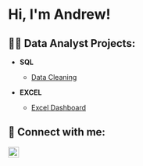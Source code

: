 <h1>Hi, I'm Andrew! </h1>

<h2>👨‍💻 Data Analyst Projects:</h2>

- <b>SQL</b>
  - [Data Cleaning](https://github.com/apark2019/SQL-Data-Cleaning-Project)

- <b>EXCEL</b>
  - [Excel Dashboard](https://github.com/apark2019/SQL-Data-Cleaning-Project)
  
<h2> 🤳 Connect with me:</h2>

[<img align="left" alt="JoshMadakor | LinkedIn" width="22px" src="https://cdn.jsdelivr.net/npm/simple-icons@v3/icons/linkedin.svg" />][linkedin]


[linkedin]: https://www.linkedin.com/in/apark19/

<!--
**joshmadakor1/joshmadakor1** is a ✨ _special_ ✨ repository because its `README.md` (this file) appears on your GitHub profile.

Here are some ideas to get you started:

- 🔭 I’m currently working on ...
- 🌱 I’m currently learning ...
- 👯 I’m looking to collaborate on ...
- 🤔 I’m looking for help with ...
- 💬 Ask me about ...
- 📫 How to reach me: ...
- 😄 Pronouns: ...
- ⚡ Fun fact: ...
-->
